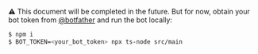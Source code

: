 ⚠️ This document will be completed in the future. But for now, obtain your
bot token from [@botfather](https://t.me/botfather) and run the bot locally:

```bash
$ npm i
$ BOT_TOKEN=<your_bot_token> npx ts-node src/main
```
